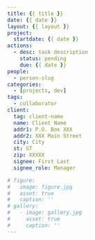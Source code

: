 ```yaml
---
title: {{ title }}
date: {{ date }}
layout: {{ layout }}
project:
  startdate: {{ date }}
actions:
  - desc: task description
    status: pending
    due: {{ date }}
people:
  - person-slug
categories:
  - [projects, dev]
tags:
  - collaborator
client:
  tag: client-name
  name: Client Name
  addr1: P.O. Box XXX
  addr2: XXX Main Street
  city: City
  st: ST
  zip: XXXXX
  signee: First Last
  signee_role: Manager

# figure:
#   image: figure.jpg
#   asset: true
#   caption: ''
# gallery:
#   - image: gallery.jpg
#     asset: true
#     caption: ''
---
```


<!-- more -->

